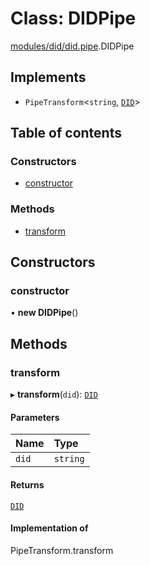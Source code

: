 # Class: DIDPipe

[modules/did/did.pipe](../modules/modules_did_did_pipe.md).DIDPipe

## Implements

- `PipeTransform`<`string`, [`DID`](modules_did_did_types.DID.md)\>

## Table of contents

### Constructors

- [constructor](modules_did_did_pipe.DIDPipe.md#constructor)

### Methods

- [transform](modules_did_did_pipe.DIDPipe.md#transform)

## Constructors

### constructor

• **new DIDPipe**()

## Methods

### transform

▸ **transform**(`did`): [`DID`](modules_did_did_types.DID.md)

#### Parameters

| Name | Type |
| :------ | :------ |
| `did` | `string` |

#### Returns

[`DID`](modules_did_did_types.DID.md)

#### Implementation of

PipeTransform.transform
